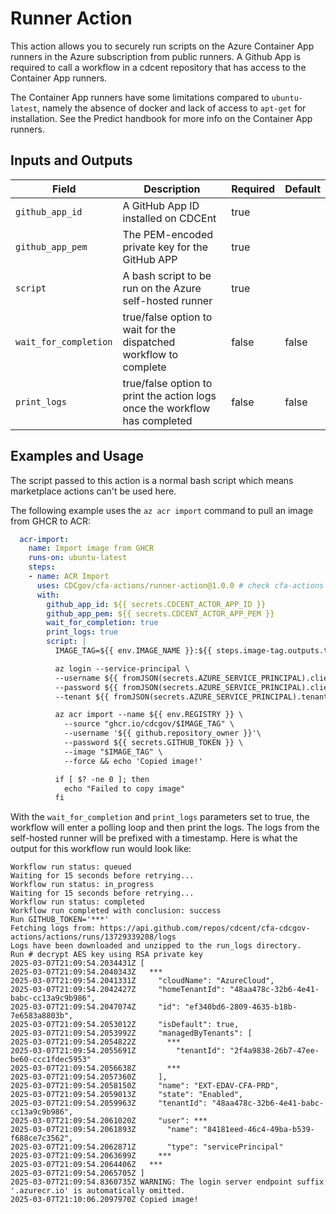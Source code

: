 # Runner Action

This action allows you to securely run scripts on the Azure Container App runners in the Azure subscription from public runners. A Github App is required to call a workflow in a cdcent repository that has access to the Container App runners.

The Container App runners have some limitations compared to `ubuntu-latest`, namely the absence of docker and lack of access to `apt-get` for installation. See the Predict handbook for more info on the Container App runners.

## Inputs and Outputs

| Field | Description | Required | Default |
|-------|-------------|----------|---------|
| `github_app_id` | A GitHub App ID installed on CDCEnt | true | |
| `github_app_pem` | The PEM-encoded private key for the GitHub APP| true | |
| `script` | A bash script to be run on the Azure self-hosted runner | true | |
| `wait_for_completion` | true/false option to wait for the dispatched workflow to complete | false | false |
| `print_logs` | true/false option to print the action logs once the workflow has completed | false | false |

## Examples and Usage
The script passed to this action is a normal bash script which means marketplace actions can't be used here.

The following example uses the `az acr import` command to pull an image from GHCR to ACR:

```yaml
  acr-import:
    name: Import image from GHCR
    runs-on: ubuntu-latest
    steps:
    - name: ACR Import
      uses: CDCgov/cfa-actions/runner-action@1.0.0 # check cfa-actions repo for latest tag
      with:
        github_app_id: ${{ secrets.CDCENT_ACTOR_APP_ID }}
        github_app_pem: ${{ secrets.CDCENT_ACTOR_APP_PEM }}
        wait_for_completion: true
        print_logs: true
        script: |
          IMAGE_TAG=${{ env.IMAGE_NAME }}:${{ steps.image-tag.outputs.tag }}

          az login --service-principal \
          --username ${{ fromJSON(secrets.AZURE_SERVICE_PRINCIPAL).clientId }} \
          --password ${{ fromJSON(secrets.AZURE_SERVICE_PRINCIPAL).clientSecret }} \
          --tenant ${{ fromJSON(secrets.AZURE_SERVICE_PRINCIPAL).tenantId }}

          az acr import --name ${{ env.REGISTRY }} \
            --source "ghcr.io/cdcgov/$IMAGE_TAG" \
            --username '${{ github.repository_owner }}'\
            --password ${{ secrets.GITHUB_TOKEN }} \
            --image "$IMAGE_TAG" \
            --force && echo 'Copied image!'

          if [ $? -ne 0 ]; then
            echo "Failed to copy image"
          fi
```
With the `wait_for_completion` and `print_logs` parameters set to true, the workflow will enter a polling loop and then print the logs. The logs from the self-hosted runner will be prefixed with a timestamp. Here is what the output for this workflow run would look like:
```
Workflow run status: queued
Waiting for 15 seconds before retrying...
Workflow run status: in_progress
Waiting for 15 seconds before retrying...
Workflow run status: completed
Workflow run completed with conclusion: success
Run GITHUB_TOKEN='***'
Fetching logs from: https://api.github.com/repos/cdcent/cfa-cdcgov-actions/actions/runs/13729339208/logs
Logs have been downloaded and unzipped to the run_logs directory.
Run # decrypt AES key using RSA private key
2025-03-07T21:09:54.2034431Z [
2025-03-07T21:09:54.2040343Z   ***
2025-03-07T21:09:54.2041331Z     "cloudName": "AzureCloud",
2025-03-07T21:09:54.2042427Z     "homeTenantId": "48aa478c-32b6-4e41-babc-cc13a9c9b986",
2025-03-07T21:09:54.2047074Z     "id": "ef340bd6-2809-4635-b18b-7e6583a8803b",
2025-03-07T21:09:54.2053012Z     "isDefault": true,
2025-03-07T21:09:54.2053992Z     "managedByTenants": [
2025-03-07T21:09:54.2054822Z       ***
2025-03-07T21:09:54.2055691Z         "tenantId": "2f4a9838-26b7-47ee-be60-ccc1fdec5953"
2025-03-07T21:09:54.2056638Z       ***
2025-03-07T21:09:54.2057360Z     ],
2025-03-07T21:09:54.2058150Z     "name": "EXT-EDAV-CFA-PRD",
2025-03-07T21:09:54.2059013Z     "state": "Enabled",
2025-03-07T21:09:54.2059963Z     "tenantId": "48aa478c-32b6-4e41-babc-cc13a9c9b986",
2025-03-07T21:09:54.2061020Z     "user": ***
2025-03-07T21:09:54.2061893Z       "name": "84181eed-46c4-49ba-b539-f688ce7c3562",
2025-03-07T21:09:54.2062871Z       "type": "servicePrincipal"
2025-03-07T21:09:54.2063699Z     ***
2025-03-07T21:09:54.2064406Z   ***
2025-03-07T21:09:54.2065705Z ]
2025-03-07T21:09:54.8360735Z WARNING: The login server endpoint suffix '.azurecr.io' is automatically omitted.
2025-03-07T21:10:06.2097970Z Copied image!
```

